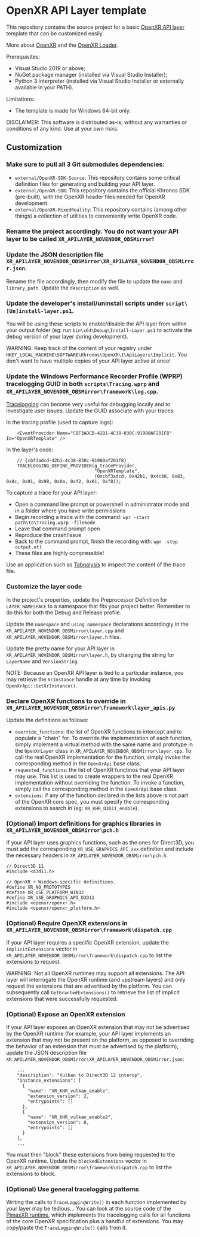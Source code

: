# OpenXR API Layer template

This repository contains the source project for a basic [OpenXR API layer](https://www.khronos.org/registry/OpenXR/specs/1.0/html/xrspec.html#api-layers) template that can be customized easily.

More about [OpenXR](https://www.khronos.org/registry/OpenXR/specs/1.0/html/xrspec.html) and the [OpenXR Loader](https://www.khronos.org/registry/OpenXR/specs/1.0/loader.html).

Prerequisites:

- Visual Studio 2019 or above;
- NuGet package manager (installed via Visual Studio Installer);
- Python 3 interpreter (installed via Visual Studio Installer or externally available in your PATH).

Limitations:

- The template is made for Windows 64-bit only.

DISCLAIMER: This software is distributed as-is, without any warranties or conditions of any kind. Use at your own risks.

## Customization

### Make sure to pull all 3 Git submodules dependencies:

- `external/OpenXR-SDK-Source`: This repository contains some critical definition files for generating and building your API layer.
- `external/OpenXR-SDK`: This repository contains the official Khronos SDK (pre-built), with the OpenXR header files needed for OpenXR development.
- `external/OpenXR-MixedReality`: This repository contains (among other things) a collection of utilities to conveniently write OpenXR code.

### Rename the project accordingly. You do not want your API layer to be called `XR_APILAYER_NOVENDOR_OBSMirror`!

### Update the JSON description file `XR_APILAYER_NOVENDOR_OBSMirror\XR_APILAYER_NOVENDOR_OBSMirror.json`.

Rename the file accordingly, then modify the file to update the `name` and `library_path`. Update the `description` as well.

### Update the developer's install/uninstall scripts under `script\[Un]install-layer.ps1`.

You will be using these scripts to enable/disable the API layer from within your output folder (eg: run `bin\x64\Debug\Install-Layer.ps1` to activate the debug version of your layer during development).

WARNING: Keep track of the content of your registry under `HKEY_LOCAL_MACHINE\SOFTWARE\Khronos\OpenXR\1\ApiLayers\Implicit`. You don't want to have multiple copies of your API layer active at once!

### Update the Windows Performance Recorder Profile (WPRP) tracelogging GUID in both `scripts\Tracing.wprp` and `XR_APILAYER_NOVENDOR_OBSMirror\framework\log.cpp`.

[Tracelogging](https://docs.microsoft.com/en-us/windows/win32/tracelogging/trace-logging-portal) can become very useful for debugging locally and to investigate user issues. Update the GUID associate with your traces:

In the tracing profile (used to capture logs):

```
    <EventProvider Name="CBF3ADCD-42B1-4C38-830C-91980AF201F8" Id="OpenXRTemplate" />
```

In the layer's code:

```
    // {cbf3adcd-42b1-4c38-830c-91980af201f8}
    TRACELOGGING_DEFINE_PROVIDER(g_traceProvider,
                                 "OpenXRTemplate",
                                 (0xcbf3adcd, 0x42b1, 0x4c38, 0x83, 0x0c, 0x91, 0x98, 0x0a, 0xf2, 0x01, 0xf8));
```

To capture a trace for your API layer:

- Open a command line prompt or powershell in administrator mode and in a folder where you have write permissions
- Begin recording a trace with the command: `wpr -start path\to\Tracing.wprp -filemode`
- Leave that command prompt open
- Reproduce the crash/issue
- Back to the command prompt, finish the recording with: `wpr -stop output.etl`
- These files are highly compressible!

Use an application such as [Tabnalysis](https://apps.microsoft.com/store/detail/tabnalysis/9NQLK2M4RP4J?hl=en-id&gl=ID) to inspect the content of the trace file.

### Customize the layer code

In the project's properties, update the Preprocessor Definition for `LAYER_NAMESPACE` to a namespace that fits your project better. Remember to do this for both the Debug and Release profile.

Update the `namespace` and `using namespace` declarations accordingly in the `XR_APILAYER_NOVENDOR_OBSMirror\layer.cpp` and `XR_APILAYER_NOVENDOR_OBSMirror\layer.h` files.

Update the pretty name for your API layer in `XR_APILAYER_NOVENDOR_OBSMirror\layer.h`, by changing the string for `LayerName` and `VersionString`.

NOTE: Because an OpenXR API layer is tied to a particular instance, you may retrieve the `XrInstance` handle at any time by invoking `OpenXrApi::GetXrInstance()`.

### Declare OpenXR functions to override in `XR_APILAYER_NOVENDOR_OBSMirror\framework\layer_apis.py`

Update the definitions as follows:

- `override_functions`: the list of OpenXR functions to intercept and to populate a "chain" for. To override the implementation of each function, simply implement a virtual method with the same name and prototype in the `OpenXrLayer` class in `XR_APILAYER_NOVENDOR_OBSMirror\layer.cpp`. To call the real OpenXR implementation for the function, simply invoke the corresponding method in the `OpenXrApi` base class.
- `requested_functions`: the list of OpenXR functinos that your API layer may use. This list is used to create wrappers to the real OpenXR implementation without overriding the function. To invoke a function, simply call the corresponding method in the `OpenXrApi` base class.
- `extensions`: if any of the function declared in the lists above is not part of the OpenXR core spec, you must specify the corresponding extensions to search in (eg: `XR_KHR_D3D11_enable`).

### (Optional) Import definitions for graphics libraries in `XR_APILAYER_NOVENDOR_OBSMirror\pch.h`

If your API layer uses graphics functions, such as the ones for Direct3D, you must add the corresponding `XR_USE_GRAPHICS_API_xxx` definition and include the necessary headers in `XR_APILAYER_NOVENDOR_OBSMirror\pch.h`:

```
// Direct3D 11
#include <d3d11.h>

// OpenXR + Windows-specific definitions.
#define XR_NO_PROTOTYPES
#define XR_USE_PLATFORM_WIN32
#define XR_USE_GRAPHICS_API_D3D11
#include <openxr/openxr.h>
#include <openxr/openxr_platform.h>
```

### (Optional) Require OpenXR extensions in `XR_APILAYER_NOVENDOR_OBSMirror\framework\dispatch.cpp`

If your API layer requires a specific OpenXR extension, update the `implicitExtensions` vector in `XR_APILAYER_NOVENDOR_OBSMirror\framework\dispatch.cpp` to list the extensions to request.

WARNING: Not all OpenXR runtimes may support all extensions. The API layer will interrogate the OpenXR runtime (and upstream layers) and only request the extensions that are advertised by the platform. You can subsequently call `GetGrantedExtensions()` to retrieve the list of implicit extensions that were successfully requested.

### (Optional) Expose an OpenXR extension

If your API layer exposes an OpenXR extension that may not be advertised by the OpenXR runtime (for example, your API layer implements an extension that may not be present on the platform, as opposed to overriding the behavior of an extension that must be advertised by the platform), update the JSON description file `XR_APILAYER_NOVENDOR_OBSMirror\XR_APILAYER_NOVENDOR_OBSMirror.json`:

```
    ...
    "description": "Vulkan to Direct3D 12 interop",
    "instance_extensions": [
      {
        "name": "XR_KHR_vulkan_enable",
        "extension_version": 2,
        "entrypoints": []
      },
      {
        "name": "XR_KHR_vulkan_enable2",
        "extension_version": 8,
        "entrypoints": []
      }
    ],
    ...
```

You must then "block" these extensions from being requested to the OpenXR runtime. Update the `blockedExtensions` vector in `XR_APILAYER_NOVENDOR_OBSMirror\framework\dispatch.cpp` to list the extensions to block.

### (Optional) Use general tracelogging patterns

Writing the calls to `TraceLoggingWrite()` in each function implemented by your layer may be tedious... You can look at the source code of the [PimaxXR runtime](https://github.com/mbucchia/Pimax-OpenXR/tree/main/pimax-openxr), which implements the tracelogging calls for all functions of the core OpenXR specification plus a handful of extensions. You may copy/paste the `TraceLoggingWrite()` calls from it.
